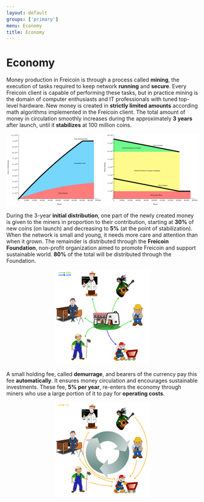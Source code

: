```yaml
---
layout: default
groups: ['primary']
menu: Economy
title: Economy
---
```


Economy
==================

Money production in Freicoin is through a process called **mining**, the execution of tasks required to keep network **running** and **secure**. Every Freicoin client is capable of performing these tasks, but in practice mining is the domain of computer enthusiasts and IT professionals with tuned top-level hardware. New money is created in **strictly limited amounts** according math algorithms implemented in the Freicoin client. The total amount of money in circulation smoothly increases during the approximately **3 years** after launch, until it **stabilizes** at 100 million coins.

<p style="text-align:center"><a href="/static/images/how/coins_in_distribution.png"><img src="/static/images/how/med_coins_in_distribution.png" /></a>
<a href="/static/images/how/block_subsidy.png"><img src="/static/images/how/med_block_subsidy.png" /></a></p>

During the 3-year **initial distribution**, one part of the newly created money is given to the miners in proportion to their contribution, starting at **30%** of new coins (on launch) and decreasing to **5%** (at the point of stabilization). When the network is small and young, it needs more care and attention than when it grown. The remainder is distributed through the **Freicoin Foundation**, non-profit organization aimed to promote Freicoin and support sustainable world. **80%** of the total will be distributed through the Foundation.

<p style="text-align:center"><a href="/static/images/how/howfreicoinshouldworks.png"><img src="/static/images/how/med_howfreicoinshouldworks.png" /></a></p>

A small holding fee, called **demurrage**, and bearers of the currency pay this fee **automatically**. It ensures money circulation and encourages sustainable investments. These fee, **5% per year**, re-enters the economy through miners who use a large portion of it to pay for **operating costs**.

<p style="text-align:center"><a href="/static/images/how/howfreicoinshouldworks2.png"><img src="/static/images/how/med_howfreicoinshouldworks2.png" /></a></p>
